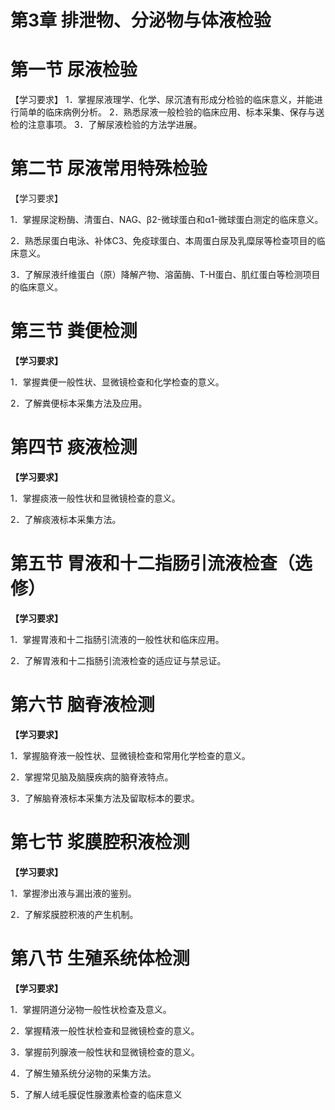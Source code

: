 # 第3章 排泄物、分泌物与体液检验

# 第一节  尿液检验

【学习要求】
1．掌握尿液理学、化学、尿沉渣有形成分检验的临床意义，并能进行简单的临床病例分析。
2．熟悉尿液一般检验的临床应用、标本采集、保存与送检的注意事项。
3．了解尿液检验的方法学进展。

# **第二节**  尿液常用特殊检验

【学习要求】

1．掌握尿淀粉酶、清蛋白、NAG、β2-微球蛋白和α1-微球蛋白测定的临床意义。

2．熟悉尿蛋白电泳、补体C3、免疫球蛋白、本周蛋白尿及乳糜尿等检查项目的临床意义。

3．了解尿液纤维蛋白（原）降解产物、溶菌酶、T-H蛋白、肌红蛋白等检测项目的临床意义。

# 第三节   粪便检测

**【学习要求】**

1．掌握粪便一般性状、显微镜检查和化学检查的意义。

2．了解粪便标本采集方法及应用。

# 第四节  痰液检测

**【学习要求】**

1．掌握痰液一般性状和显微镜检查的意义。

2．了解痰液标本采集方法。

# 第五节  胃液和十二指肠引流液检查（选修）

**【学习要求】**

1．掌握胃液和十二指肠引流液的一般性状和临床应用。

2．了解胃液和十二指肠引流液检查的适应证与禁忌证。

# 第六节  脑脊液检测

**【学习要求】**

1．掌握脑脊液一般性状、显微镜检查和常用化学检查的意义。

2．掌握常见脑及脑膜疾病的脑脊液特点。

3．了解脑脊液标本采集方法及留取标本的要求。

# 第七节   浆膜腔积液检测

**【学习要求】**

1．掌握渗出液与漏出液的鉴别。

2．了解浆膜腔积液的产生机制。

# 第八节  生殖系统体检测

**【学习要求】**

1．掌握阴道分泌物一般性状检查及意义。

2．掌握精液一般性状检查和显微镜检查的意义。

3．掌握前列腺液一般性状和显微镜检查的意义。

4．了解生殖系统分泌物的采集方法。

5．了解人绒毛膜促性腺激素检查的临床意义